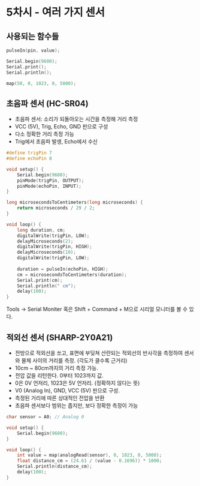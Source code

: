 # 5차시 - 여러 가지 센서

## 사용되는 함수들
```c
pulseIn(pin, value);

Serial.begin(9600);
Serial.print();
Serial.println();

map(50, 0, 1023, 0, 5000);
```

## 초음파 센서 (HC-SR04)

* 초음파 센서: 소리가 되돌아오는 시간을 측정해 거리 측정
* VCC (5V), Trig, Echo, GND 핀으로 구성
* 다소 정확한 거리 측정 가능
* Trig에서 초음파 발생, Echo에서 수신

```c
#define trigPin 7
#define echoPin 8

void setup() {
    Serial.begin(9600);
    pinMode(trigPin, OUTPUT);
    pinMode(echoPin, INPUT);
}

long microsecondsToCentimeters(long microseconds) {
    return microseconds / 29 / 2;
}

void loop() {
    long duration, cm;
    digitalWrite(trigPin, LOW);
    delayMicroseconds(2);
    digitalWrite(trigPin, HIGH);
    delayMicroseconds(10);
    digitalWrite(trigPin, LOW);
    
    duration = pulseIn(echoPin, HIGH);
    cm = microsecondsToCentimeters(duration);
    Serial.print(cm);
    Serial.println(" cm");
    delay(100);
}

```

Tools → Serial Moniter 혹은 Shift + Command + M으로 시리얼 모니터를 볼 수 있다.

## 적외선 센서 (SHARP-2Y0A21)

* 전방으로 적외선을 쏘고, 표면에 부딪쳐 산란되는 적외선의 반사각을 측정하여 센서와 물체 사이의 거리를 측정. (각도가 클수록 근거리)
* 10cm ~ 80cm까지의 거리 측정 가능.
* 전압 값을 리턴한다. 0부터 1023까지 값. 
* 0은 0V 언저리, 1023은 5V 언저리. (정확하지 않다는 뜻)
* V0 (Analog In), GND, VCC (5V) 핀으로 구성.
* 측정된 거리에 따른 상대적인 전압을 반환
* 초음파 센서보다 범위는 좁지만, 보다 정확한 측정이 가능

```c
char sensor = A0; // Analog 0

void setup() {
    Serial.begin(9600);
}

void loop() {
    int value = map(analogRead(sensor), 0, 1023, 0, 5000);
    float distance_cm = (24.61 / (value - 0.1696)) * 1000;
    Serial.println(distance_cm);
    delay(100);
}
```
